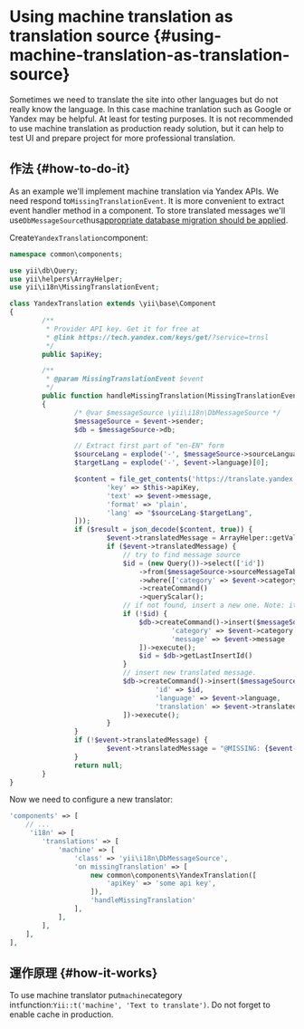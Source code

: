 # Using machine translation as translation source {#using-machine-translation-as-translation-source}

Sometimes we need to translate the site into other languages but do not really know the language. In this case machine tranlation such as Google or Yandex may be helpful. At least for testing purposes. It is not recommended to use machine translation as production ready solution, but it can help to test UI and prepare project for more professional translation.

## 作法 {#how-to-do-it}

As an example we'll implement machine translation via Yandex APIs. We need respond to`MissingTranslationEvent`. It is more convenient to extract event handler method in a component. To store translated messages we'll use`DbMessageSource`thus[appropriate database migration should be applied](http://www.yiiframework.com/doc-2.0/yii-i18n-dbmessagesource.html).

Create`YandexTranslation`component:

```php
namespace common\components;

use yii\db\Query;
use yii\helpers\ArrayHelper;
use yii\i18n\MissingTranslationEvent;

class YandexTranslation extends \yii\base\Component
{
        /**
         * Provider API key. Get it for free at
         * @link https://tech.yandex.com/keys/get/?service=trnsl
         */
        public $apiKey;

        /**
         * @param MissingTranslationEvent $event
         */
        public function handleMissingTranslation(MissingTranslationEvent $event)
        {
                /* @var $messageSource \yii\i18n\DbMessageSource */
                $messageSource = $event->sender;
                $db = $messageSource->db;

                // Extract first part of "en-EN" form
                $sourceLang = explode('-', $messageSource->sourceLanguage)[0];
                $targetLang = explode('-', $event->language)[0];

                $content = file_get_contents('https://translate.yandex.net/api/v1.5/tr.json/translate?' . http_build_query([
                        'key' => $this->apiKey,
                        'text' => $event->message,
                        'format' => 'plain',
                        'lang' => "$sourceLang-$targetLang",
                ]));
                if ($result = json_decode($content, true)) {
                        $event->translatedMessage = ArrayHelper::getValue($result, 'text.0');
                        if ($event->translatedMessage) {
                            // try to find message source
                            $id = (new Query())->select(['id'])
                                ->from($messageSource->sourceMessageTable)
                                ->where(['category' => $event->category, 'message' => $event->message])
                                ->createCommand()
                                ->queryScalar();
                            // if not found, insert a new one. Note: it's better to use "upsert" command (depending of the used DB engine)
                            if (!$id) {
                                $db->createCommand()->insert($messageSource->sourceMessageTable, [
                                        'category' => $event->category, 
                                        'message' => $event->message            
                                ])->execute();
                                $id = $db->getLastInsertId()
                            }
                            // insert new translated message.
                            $db->createCommand()->insert($messageSource->messageTable, [
                                    'id' => $id,
                                    'language' => $event->language,
                                    'translation' => $event->translatedMessage
                            ])->execute();
                        }
                }
                if (!$event->translatedMessage) {
                        $event->translatedMessage = "@MISSING: {$event->category}.{$event->message} FOR LANGUAGE {$event->language} @";
                }
                return null;
        }
}
```

Now we need to configure a new translator:

```php
'components' => [
    // ...
     'i18n' => [
        'translations' => [
            'machine' => [
                'class' => 'yii\i18n\DbMessageSource',
                'on missingTranslation' => [
                    new common\components\YandexTranslation([
                        'apiKey' => 'some api key',
                    ]), 
                    'handleMissingTranslation'
                ],
            ],
        ],
    ],
],
```

## 運作原理 {#how-it-works}

To use machine translator put`machine`category in`t`function:`Yii::t('machine', 'Text to translate')`. Do not forget to enable cache in production.

